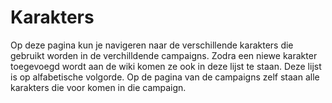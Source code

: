 # Karakters

Op deze pagina kun je navigeren naar de verschillende karakters die gebruikt worden in de verchilldende campaigns. Zodra een niewe karakter toegevoegd wordt aan de wiki komen ze ook in deze lijst te staan. Deze lijst is op alfabetische volgorde. Op de pagina van de campaigns zelf staan alle karakters die voor komen in die campaign.